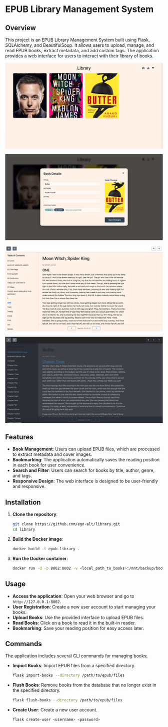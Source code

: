 # EPUB Library Management System

## Overview

This project is an EPUB Library Management System built using Flask, SQLAlchemy, and BeautifulSoup. It allows users to upload, manage, and read EPUB books, extract metadata, and add custom tags. The application provides a web interface for users to interact with their library of books.

![alt text](images/home_page.png)

![alt text](images/metadata_overlay.png)

![alt text](images/epub_reader.png)

![alt text](images/epub_reader_dark.png)

## Features

- **Book Management**: Users can upload EPUB files, which are processed to extract metadata and cover images.
- **Bookmarking**: The application automatically saves the reading position in each book for user convenience.
- **Search and Filter**: Users can search for books by title, author, genre, and tags.
- **Responsive Design**: The web interface is designed to be user-friendly and responsive.

## Installation

1. **Clone the repository**:
   ```bash
   git clone https://github.com/ego-alt/library.git
   cd library
   ```

2. **Build the Docker image**:
   ```bash
   docker build -t epub-library .
   ```

3. **Run the Docker container**:
   ```bash
   docker run -d -p 8002:8002 -v <local_path_to_books>:/mnt/backup/books epub-library
   ```

## Usage

- **Access the application**: Open your web browser and go to `http://127.0.0.1:8002`.
- **User Registration**: Create a new user account to start managing your books.
- **Upload Books**: Use the provided interface to upload EPUB files.
- **Read Books**: Click on a book to read it in the built-in reader.
- **Bookmarking**: Save your reading position for easy access later.

## Commands

The application includes several CLI commands for managing books:

- **Import Books**: Import EPUB files from a specified directory.
  ```bash
  flask import-books --directory /path/to/epub/files
  ```

- **Flush Books**: Remove books from the database that no longer exist in the specified directory.
  ```bash
  flask flush-books --directory /path/to/epub/files
  ```

- **Create User**: Create a new user account.
  ```bash
  flask create-user <username> <password>
  ```
